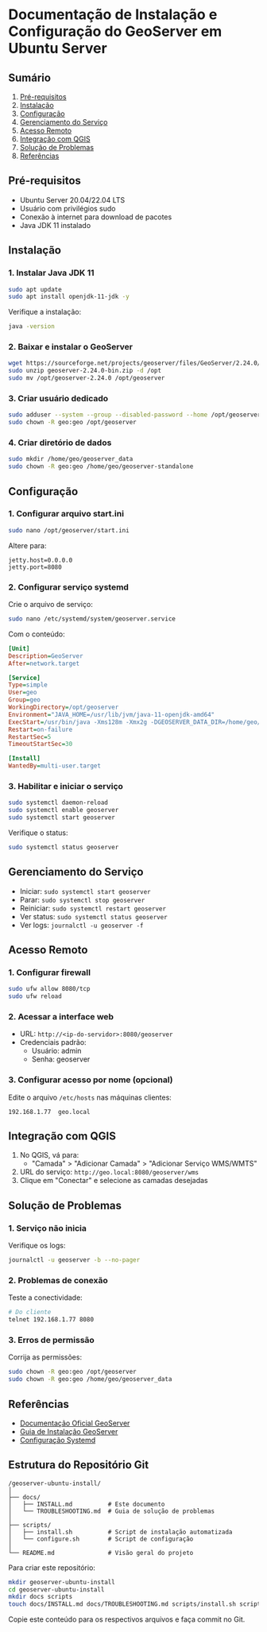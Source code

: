 # Documentação de Instalação e Configuração do GeoServer em Ubuntu Server

## Sumário
1. [Pré-requisitos](#pré-requisitos)
2. [Instalação](#instalação)
3. [Configuração](#configuração)
4. [Gerenciamento do Serviço](#gerenciamento-do-serviço)
5. [Acesso Remoto](#acesso-remoto)
6. [Integração com QGIS](#integração-com-qgis)
7. [Solução de Problemas](#solução-de-problemas)
8. [Referências](#referências)

## Pré-requisitos

- Ubuntu Server 20.04/22.04 LTS
- Usuário com privilégios sudo
- Conexão à internet para download de pacotes
- Java JDK 11 instalado

## Instalação

### 1. Instalar Java JDK 11

```bash
sudo apt update
sudo apt install openjdk-11-jdk -y
```

Verifique a instalação:
```bash
java -version
```

### 2. Baixar e instalar o GeoServer

```bash
wget https://sourceforge.net/projects/geoserver/files/GeoServer/2.24.0/geoserver-2.24.0-bin.zip
sudo unzip geoserver-2.24.0-bin.zip -d /opt
sudo mv /opt/geoserver-2.24.0 /opt/geoserver
```

### 3. Criar usuário dedicado

```bash
sudo adduser --system --group --disabled-password --home /opt/geoserver geo
sudo chown -R geo:geo /opt/geoserver
```

### 4. Criar diretório de dados

```bash
sudo mkdir /home/geo/geoserver_data
sudo chown -R geo:geo /home/geo/geoserver-standalone
```

## Configuração

### 1. Configurar arquivo start.ini

```bash
sudo nano /opt/geoserver/start.ini
```

Altere para:
```
jetty.host=0.0.0.0
jetty.port=8080
```

### 2. Configurar serviço systemd

Crie o arquivo de serviço:
```bash
sudo nano /etc/systemd/system/geoserver.service
```

Com o conteúdo:
```ini
[Unit]
Description=GeoServer
After=network.target

[Service]
Type=simple
User=geo
Group=geo
WorkingDirectory=/opt/geoserver
Environment="JAVA_HOME=/usr/lib/jvm/java-11-openjdk-amd64"
ExecStart=/usr/bin/java -Xms128m -Xmx2g -DGEOSERVER_DATA_DIR=/home/geo/geoserver-standalone -jar /opt/geoserver/start.jar
Restart=on-failure
RestartSec=5
TimeoutStartSec=30

[Install]
WantedBy=multi-user.target
```

### 3. Habilitar e iniciar o serviço

```bash
sudo systemctl daemon-reload
sudo systemctl enable geoserver
sudo systemctl start geoserver
```

Verifique o status:
```bash
sudo systemctl status geoserver
```

## Gerenciamento do Serviço

- Iniciar: `sudo systemctl start geoserver`
- Parar: `sudo systemctl stop geoserver`
- Reiniciar: `sudo systemctl restart geoserver`
- Ver status: `sudo systemctl status geoserver`
- Ver logs: `journalctl -u geoserver -f`

## Acesso Remoto

### 1. Configurar firewall

```bash
sudo ufw allow 8080/tcp
sudo ufw reload
```

### 2. Acessar a interface web

- URL: `http://<ip-do-servidor>:8080/geoserver`
- Credenciais padrão:
  - Usuário: admin
  - Senha: geoserver

### 3. Configurar acesso por nome (opcional)

Edite o arquivo `/etc/hosts` nas máquinas clientes:
```
192.168.1.77  geo.local
```

## Integração com QGIS

1. No QGIS, vá para:
   - "Camada" > "Adicionar Camada" > "Adicionar Serviço WMS/WMTS"
2. URL do serviço: `http://geo.local:8080/geoserver/wms`
3. Clique em "Conectar" e selecione as camadas desejadas

## Solução de Problemas

### 1. Serviço não inicia

Verifique os logs:
```bash
journalctl -u geoserver -b --no-pager
```

### 2. Problemas de conexão

Teste a conectividade:
```bash
# Do cliente
telnet 192.168.1.77 8080
```

### 3. Erros de permissão

Corrija as permissões:
```bash
sudo chown -R geo:geo /opt/geoserver
sudo chown -R geo:geo /home/geo/geoserver_data
```

## Referências

- [Documentação Oficial GeoServer](https://docs.geoserver.org/)
- [Guia de Instalação GeoServer](https://github.com/geoserver/geoserver)
- [Configuração Systemd](https://www.freedesktop.org/wiki/Software/systemd/)

## Estrutura do Repositório Git

```
/geoserver-ubuntu-install/
│
├── docs/
│   ├── INSTALL.md          # Este documento
│   └── TROUBLESHOOTING.md  # Guia de solução de problemas
│
├── scripts/
│   ├── install.sh          # Script de instalação automatizada
│   └── configure.sh        # Script de configuração
│
└── README.md               # Visão geral do projeto
```

Para criar este repositório:

```bash
mkdir geoserver-ubuntu-install
cd geoserver-ubuntu-install
mkdir docs scripts
touch docs/INSTALL.md docs/TROUBLESHOOTING.md scripts/install.sh scripts/configure.sh README.md
```

Copie este conteúdo para os respectivos arquivos e faça commit no Git.

